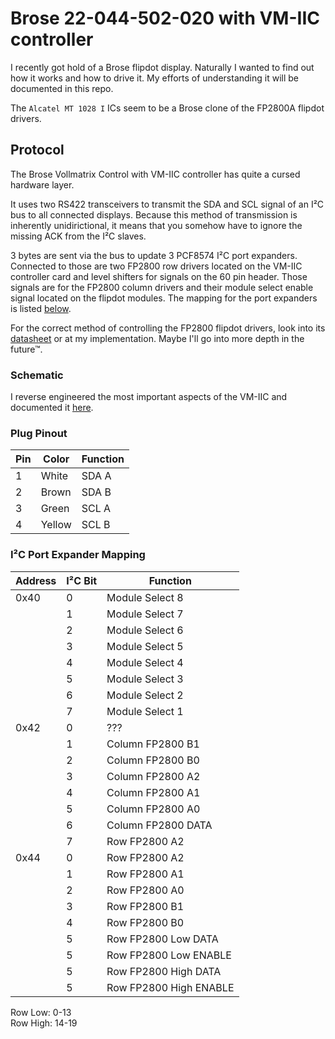 # Brose 22-044-502-020 with VM-IIC controller
I recently got hold of a Brose flipdot display. Naturally I wanted to find out how it works and how to drive it. My efforts of understanding it will be documented in this repo.

The `Alcatel MT 1028 I` ICs seem to be a Brose clone of the FP2800A flipdot drivers.

## Protocol
The Brose Vollmatrix Control with VM-IIC controller has quite a cursed hardware layer.

It uses two RS422 transceivers to transmit the SDA and SCL signal of an I²C bus to all connected displays. Because this method of transmission is inherently unidirictional, it means that you somehow have to ignore the missing ACK from the I²C slaves.

3 bytes are sent via the bus to update 3 PCF8574 I²C port expanders. Connected to those are two FP2800 row drivers located on the VM-IIC controller card and level shifters for signals on the 60 pin header. Those signals are for the FP2800 column drivers and their module select enable signal located on the flipdot modules. The mapping for the port expanders is listed [below](#ic-port-expander-mapping). 

For the correct method of controlling the FP2800 flipdot drivers, look into its [datasheet](doc/fp2800-datasheet.pdf) or at my implementation. Maybe I'll go into more depth in the future™.

### Schematic 
I reverse engineered the most important aspects of the VM-IIC and documented it [here](Brose_VM-IIC_schematic/Brose_VM-IIC_schematic.pdf).

### Plug Pinout
| Pin | Color  | Function |
| --- | ------ | -------- |
| 1   | White  | SDA A    |
| 2   | Brown  | SDA B    |
| 3   | Green  | SCL A    |
| 4   | Yellow | SCL B    |

### I²C Port Expander Mapping
| Address | I²C Bit | Function               |
| ------- | ------- | ---------------------- |
| 0x40    | 0       | Module Select 8        |
|         | 1       | Module Select 7        |
|         | 2       | Module Select 6        |
|         | 3       | Module Select 5        |
|         | 4       | Module Select 4        |
|         | 5       | Module Select 3        |
|         | 6       | Module Select 2        |
|         | 7       | Module Select 1        |
| 0x42    | 0       | ???                    |
|         | 1       | Column FP2800 B1       |
|         | 2       | Column FP2800 B0       |
|         | 3       | Column FP2800 A2       |
|         | 4       | Column FP2800 A1       |
|         | 5       | Column FP2800 A0       |
|         | 6       | Column FP2800 DATA     |
|         | 7       | Row FP2800 A2          |
| 0x44    | 0       | Row FP2800 A2          |
|         | 1       | Row FP2800 A1          |
|         | 2       | Row FP2800 A0          |
|         | 3       | Row FP2800 B1          |
|         | 4       | Row FP2800 B0          |
|         | 5       | Row FP2800 Low DATA    |
|         | 5       | Row FP2800 Low ENABLE  |
|         | 5       | Row FP2800 High DATA   |
|         | 5       | Row FP2800 High ENABLE |

Row Low: 0-13  
Row High: 14-19